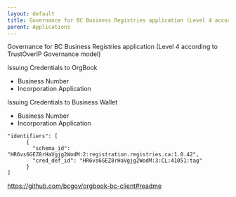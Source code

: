 ```yaml
---
layout: default
title: Governance for BC Business Registries application (Level 4 according to TrustOverIP Governance model)
parent: Applications
---
```


Governance for BC Business Registries application (Level 4 according to TrustOverIP Governance model)

Issuing Credentials to OrgBook
* Business Number
* Incorporation Application

Issuing Credentials to Business Wallet
* Business Number
* Incorporation Application


```
"identifiers": [
      {
        "schema_id": "HR6vs6GEZ8rHaVgjg2WodM:2:registration.registries.ca:1.0.42",
        "cred_def_id": "HR6vs6GEZ8rHaVgjg2WodM:3:CL:41051:tag"
      }
]
```
https://github.com/bcgov/orgbook-bc-client#readme
